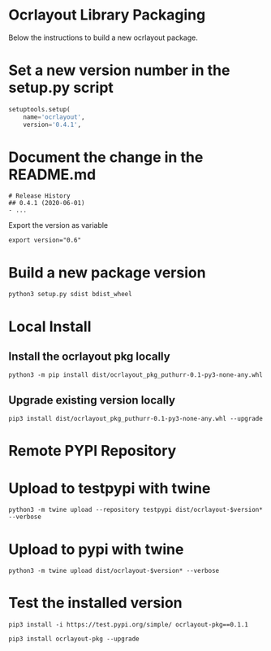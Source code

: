 # Ocrlayout Library Packaging

Below the instructions to build a new ocrlayout package. 

# Set a new version number in the setup.py script 
```python
setuptools.setup(
    name='ocrlayout',  
    version='0.4.1',
```
# Document the change in the README.md 
```
# Release History
## 0.4.1 (2020-06-01)
- ...
```
Export the version as variable 
```
export version="0.6"
```
# Build a new package version
```
python3 setup.py sdist bdist_wheel
```
# Local Install
## Install the ocrlayout pkg locally 
```
python3 -m pip install dist/ocrlayout_pkg_puthurr-0.1-py3-none-any.whl
```
## Upgrade existing version locally
```
pip3 install dist/ocrlayout_pkg_puthurr-0.1-py3-none-any.whl --upgrade
```
# Remote PYPI Repository
# Upload to testpypi with twine
```
python3 -m twine upload --repository testpypi dist/ocrlayout-$version* --verbose
```
# Upload to pypi with twine
```
python3 -m twine upload dist/ocrlayout-$version* --verbose
```
# Test the installed version 
```
pip3 install -i https://test.pypi.org/simple/ ocrlayout-pkg==0.1.1
```
```
pip3 install ocrlayout-pkg --upgrade
```